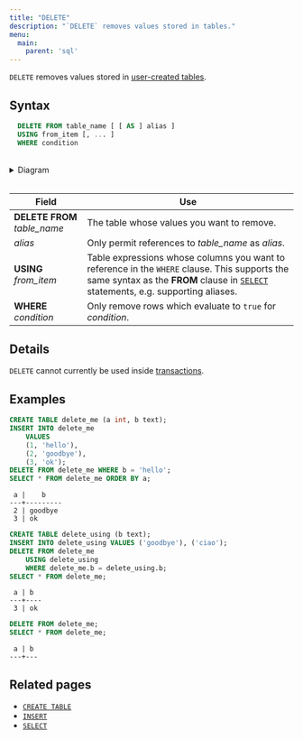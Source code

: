 ```yaml
---
title: "DELETE"
description: "`DELETE` removes values stored in tables."
menu:
  main:
    parent: 'sql'
---
```


`DELETE` removes values stored in [user-created tables](../create-table).

## Syntax

```sql
  DELETE FROM table_name [ [ AS ] alias ]
  USING from_item [, ... ]
  WHERE condition
```

<br/>
<details>
<summary>Diagram</summary>
<br>

{{< diagram "delete-stmt.svg" >}}

</details>
<br/>

Field | Use
------|-----
**DELETE FROM** _table_name_ | The table whose values you want to remove.
_alias_ | Only permit references to _table_name_ as _alias_.
**USING** _from_item_ | Table expressions whose columns you want to reference in the `WHERE` clause. This supports the same syntax as the **FROM** clause in [`SELECT`](../select) statements, e.g. supporting aliases.
**WHERE** _condition_ | Only remove rows which evaluate to `true` for _condition_.

## Details

`DELETE` cannot currently be used inside [transactions](../begin).

## Examples

```sql
CREATE TABLE delete_me (a int, b text);
INSERT INTO delete_me
    VALUES
    (1, 'hello'),
    (2, 'goodbye'),
    (3, 'ok');
DELETE FROM delete_me WHERE b = 'hello';
SELECT * FROM delete_me ORDER BY a;
```
```
 a |    b
---+---------
 2 | goodbye
 3 | ok
```
```sql
CREATE TABLE delete_using (b text);
INSERT INTO delete_using VALUES ('goodbye'), ('ciao');
DELETE FROM delete_me
    USING delete_using
    WHERE delete_me.b = delete_using.b;
SELECT * FROM delete_me;
```
```
 a | b
---+----
 3 | ok
```
```sql
DELETE FROM delete_me;
SELECT * FROM delete_me;
```
```
 a | b
---+---
```

## Related pages

- [`CREATE TABLE`](../create-table)
- [`INSERT`](../insert)
- [`SELECT`](../select)
